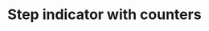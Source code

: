 ---
layout: pattern
categories: [patterns, step-indicator]
title: Step indicator with counters
type: [detail-page]
permalink: /patterns/step-indicator/step-indicator-counters/
overview: Lorem ipsum dolor sit amet, consectetur adipiscing elit, sed do eiusmod tempor incididunt ut labore et dolore magna aliqua. Interdum velit euismod in pellentesque. 
description: |
    
usa-link: "https://designsystem.digital.gov/components/step-indicator/"
specification: |
#spec:
stepIndicatorTitle: Supporting Documents
stepIndicatorCounter:   
### options: small, leave blank (default)
stepIndicatorCenter:
### options: true, false/leave blank
stepIndicatorCurrentStep: 3
### current step number
stepIndicatorTotalSteps: 5
### total number of steps
stepIndicators:
 - status: completed
  ### options: completed, current
   label: Personal information
 - status: completed
  ### options: completed, current
   label: Household status
 - status: current
  ### options: completed, current
   label: Supporting documents
 - status: 
  ### options: completed, current
   label: Signature
 - status: 
  ### options: completed, current
   label: Review and submit

### options: if blank, default size tag is applied
yml: |

  stepIndicatorCounter: default
  ### options: 
    ### small
    ### leave blank (default)
  stepIndicatorTitle: Supporting Documents
  stepIndicatorCenter: 
  ### options:
    ### true 
    ### false/leave blank
  stepIndicatorCurrentStep: 3
    ### current step number
  stepIndicatorTotalSteps: 5
    ### total number of steps
  stepIndicators:
    - status: completed
      ### options: 
        ### completed
        ### current
        ### leave blank (not started)
      label: Personal information

jekyll: |

  "{% include patterns/step-indicator/step-indicator-jk.md %}"
### Paths to view design and code... 
## designimg: can be used to show an image of the design until a coded version can be created. The htmlpath & csspath should be located in the pattens folder. Read more about creating coded components in /docs/creating-patterns 
# designimg: 
htmlexcerpt: patterns/step-indicator/step-indicator-counter-default.md
htmlpath: patterns/step-indicator/step-indicator-counters.md
csspath: patterns/step-indicator/index.scss
---